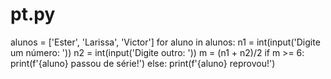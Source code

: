 # pt.py
alunos = ['Ester', 'Larissa', 'Victor']  for aluno in alunos:  n1 = int(input('Digite um número: '))  n2 = int(input('Digite outro: '))  m = (n1 + n2)/2   if m >= 6:     print(f'{aluno} passou de série!')   else:         print(f'{aluno} reprovou!') 
